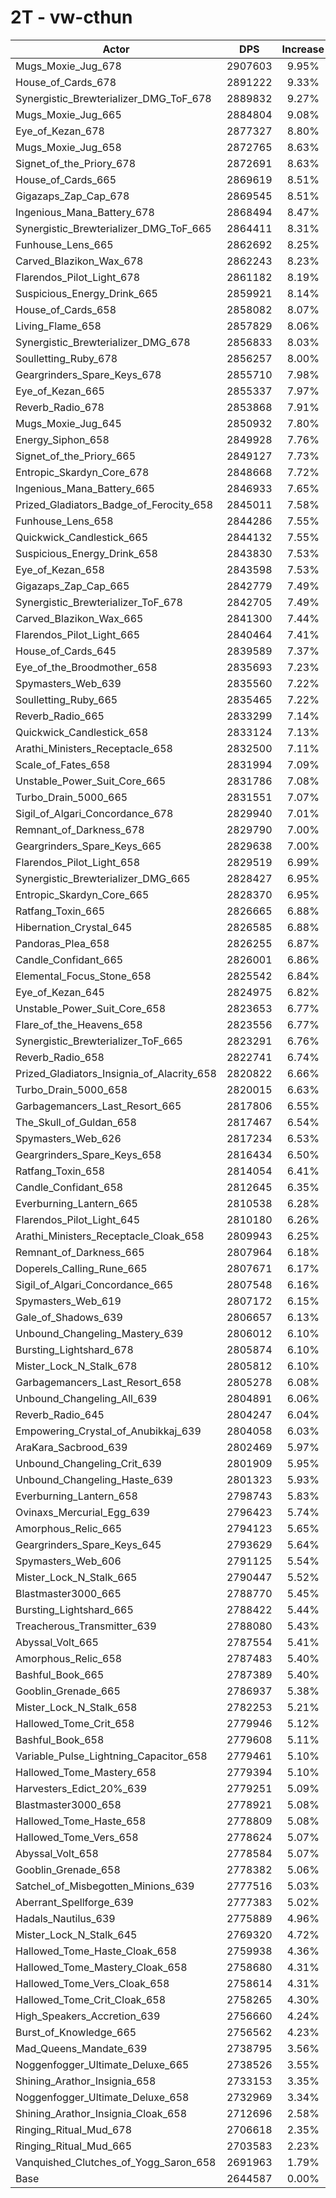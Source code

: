 # 2T - vw-cthun
| Actor | DPS | Increase |
|---|:---:|:---:|
|Mugs_Moxie_Jug_678|2907603|9.95%|
|House_of_Cards_678|2891222|9.33%|
|Synergistic_Brewterializer_DMG_ToF_678|2889832|9.27%|
|Mugs_Moxie_Jug_665|2884804|9.08%|
|Eye_of_Kezan_678|2877327|8.80%|
|Mugs_Moxie_Jug_658|2872765|8.63%|
|Signet_of_the_Priory_678|2872691|8.63%|
|House_of_Cards_665|2869619|8.51%|
|Gigazaps_Zap_Cap_678|2869545|8.51%|
|Ingenious_Mana_Battery_678|2868494|8.47%|
|Synergistic_Brewterializer_DMG_ToF_665|2864411|8.31%|
|Funhouse_Lens_665|2862692|8.25%|
|Carved_Blazikon_Wax_678|2862243|8.23%|
|Flarendos_Pilot_Light_678|2861182|8.19%|
|Suspicious_Energy_Drink_665|2859921|8.14%|
|House_of_Cards_658|2858082|8.07%|
|Living_Flame_658|2857829|8.06%|
|Synergistic_Brewterializer_DMG_678|2856833|8.03%|
|Soulletting_Ruby_678|2856257|8.00%|
|Geargrinders_Spare_Keys_678|2855710|7.98%|
|Eye_of_Kezan_665|2855337|7.97%|
|Reverb_Radio_678|2853868|7.91%|
|Mugs_Moxie_Jug_645|2850932|7.80%|
|Energy_Siphon_658|2849928|7.76%|
|Signet_of_the_Priory_665|2849127|7.73%|
|Entropic_Skardyn_Core_678|2848668|7.72%|
|Ingenious_Mana_Battery_665|2846933|7.65%|
|Prized_Gladiators_Badge_of_Ferocity_658|2845011|7.58%|
|Funhouse_Lens_658|2844286|7.55%|
|Quickwick_Candlestick_665|2844132|7.55%|
|Suspicious_Energy_Drink_658|2843830|7.53%|
|Eye_of_Kezan_658|2843598|7.53%|
|Gigazaps_Zap_Cap_665|2842779|7.49%|
|Synergistic_Brewterializer_ToF_678|2842705|7.49%|
|Carved_Blazikon_Wax_665|2841300|7.44%|
|Flarendos_Pilot_Light_665|2840464|7.41%|
|House_of_Cards_645|2839589|7.37%|
|Eye_of_the_Broodmother_658|2835693|7.23%|
|Spymasters_Web_639|2835560|7.22%|
|Soulletting_Ruby_665|2835465|7.22%|
|Reverb_Radio_665|2833299|7.14%|
|Quickwick_Candlestick_658|2833124|7.13%|
|Arathi_Ministers_Receptacle_658|2832500|7.11%|
|Scale_of_Fates_658|2831994|7.09%|
|Unstable_Power_Suit_Core_665|2831786|7.08%|
|Turbo_Drain_5000_665|2831551|7.07%|
|Sigil_of_Algari_Concordance_678|2829940|7.01%|
|Remnant_of_Darkness_678|2829790|7.00%|
|Geargrinders_Spare_Keys_665|2829638|7.00%|
|Flarendos_Pilot_Light_658|2829519|6.99%|
|Synergistic_Brewterializer_DMG_665|2828427|6.95%|
|Entropic_Skardyn_Core_665|2828370|6.95%|
|Ratfang_Toxin_665|2826665|6.88%|
|Hibernation_Crystal_645|2826585|6.88%|
|Pandoras_Plea_658|2826255|6.87%|
|Candle_Confidant_665|2826001|6.86%|
|Elemental_Focus_Stone_658|2825542|6.84%|
|Eye_of_Kezan_645|2824975|6.82%|
|Unstable_Power_Suit_Core_658|2823653|6.77%|
|Flare_of_the_Heavens_658|2823556|6.77%|
|Synergistic_Brewterializer_ToF_665|2823291|6.76%|
|Reverb_Radio_658|2822741|6.74%|
|Prized_Gladiators_Insignia_of_Alacrity_658|2820822|6.66%|
|Turbo_Drain_5000_658|2820015|6.63%|
|Garbagemancers_Last_Resort_665|2817806|6.55%|
|The_Skull_of_Guldan_658|2817467|6.54%|
|Spymasters_Web_626|2817234|6.53%|
|Geargrinders_Spare_Keys_658|2816434|6.50%|
|Ratfang_Toxin_658|2814054|6.41%|
|Candle_Confidant_658|2812645|6.35%|
|Everburning_Lantern_665|2810538|6.28%|
|Flarendos_Pilot_Light_645|2810180|6.26%|
|Arathi_Ministers_Receptacle_Cloak_658|2809943|6.25%|
|Remnant_of_Darkness_665|2807964|6.18%|
|Doperels_Calling_Rune_665|2807671|6.17%|
|Sigil_of_Algari_Concordance_665|2807548|6.16%|
|Spymasters_Web_619|2807172|6.15%|
|Gale_of_Shadows_639|2806657|6.13%|
|Unbound_Changeling_Mastery_639|2806012|6.10%|
|Bursting_Lightshard_678|2805874|6.10%|
|Mister_Lock_N_Stalk_678|2805812|6.10%|
|Garbagemancers_Last_Resort_658|2805278|6.08%|
|Unbound_Changeling_All_639|2804891|6.06%|
|Reverb_Radio_645|2804247|6.04%|
|Empowering_Crystal_of_Anubikkaj_639|2804058|6.03%|
|AraKara_Sacbrood_639|2802469|5.97%|
|Unbound_Changeling_Crit_639|2801909|5.95%|
|Unbound_Changeling_Haste_639|2801323|5.93%|
|Everburning_Lantern_658|2798743|5.83%|
|Ovinaxs_Mercurial_Egg_639|2796423|5.74%|
|Amorphous_Relic_665|2794123|5.65%|
|Geargrinders_Spare_Keys_645|2793629|5.64%|
|Spymasters_Web_606|2791125|5.54%|
|Mister_Lock_N_Stalk_665|2790447|5.52%|
|Blastmaster3000_665|2788770|5.45%|
|Bursting_Lightshard_665|2788422|5.44%|
|Treacherous_Transmitter_639|2788080|5.43%|
|Abyssal_Volt_665|2787554|5.41%|
|Amorphous_Relic_658|2787483|5.40%|
|Bashful_Book_665|2787389|5.40%|
|Gooblin_Grenade_665|2786937|5.38%|
|Mister_Lock_N_Stalk_658|2782253|5.21%|
|Hallowed_Tome_Crit_658|2779946|5.12%|
|Bashful_Book_658|2779608|5.11%|
|Variable_Pulse_Lightning_Capacitor_658|2779461|5.10%|
|Hallowed_Tome_Mastery_658|2779394|5.10%|
|Harvesters_Edict_20%_639|2779251|5.09%|
|Blastmaster3000_658|2778921|5.08%|
|Hallowed_Tome_Haste_658|2778809|5.08%|
|Hallowed_Tome_Vers_658|2778624|5.07%|
|Abyssal_Volt_658|2778584|5.07%|
|Gooblin_Grenade_658|2778382|5.06%|
|Satchel_of_Misbegotten_Minions_639|2777516|5.03%|
|Aberrant_Spellforge_639|2777383|5.02%|
|Hadals_Nautilus_639|2775889|4.96%|
|Mister_Lock_N_Stalk_645|2769320|4.72%|
|Hallowed_Tome_Haste_Cloak_658|2759938|4.36%|
|Hallowed_Tome_Mastery_Cloak_658|2758680|4.31%|
|Hallowed_Tome_Vers_Cloak_658|2758614|4.31%|
|Hallowed_Tome_Crit_Cloak_658|2758265|4.30%|
|High_Speakers_Accretion_639|2756660|4.24%|
|Burst_of_Knowledge_665|2756562|4.23%|
|Mad_Queens_Mandate_639|2738795|3.56%|
|Noggenfogger_Ultimate_Deluxe_665|2738526|3.55%|
|Shining_Arathor_Insignia_658|2733153|3.35%|
|Noggenfogger_Ultimate_Deluxe_658|2732969|3.34%|
|Shining_Arathor_Insignia_Cloak_658|2712696|2.58%|
|Ringing_Ritual_Mud_678|2706618|2.35%|
|Ringing_Ritual_Mud_665|2703583|2.23%|
|Vanquished_Clutches_of_Yogg_Saron_658|2691963|1.79%|
|Base|2644587|0.00%|
